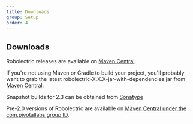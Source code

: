 ```yaml
---
title: Downloads
group: Setup
order: 4
---
```


## Downloads

Robolectric releases are available on [Maven Central](http://search.maven.org/#search%7Cga%7C1%7Cg%3A%22org.robolectric%22).

If you're not using Maven or Gradle to build your project, you'll probably want to grab the latest
robolectric-X.X.X-jar-with-dependencies.jar from [Maven Central](http://search.maven.org/#search%7Cga%7C1%7Cg%3A%22org.robolectric%22).

Snapshot builds for 2.3 can be obtained from [Sonatype](https://oss.sonatype.org/index.html#nexus-search;gav~org.robolectric~~2.3-SNAPSHOT~~)

Pre-2.0 versions of Robolectric are available on [Maven Central under the com.pivotallabs group ID](http://search.maven.org/#search%7Cgav%7C1%7Cg%3A%22com.pivotallabs%22%20AND%20a%3A%22robolectric%22).